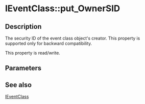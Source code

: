 # IEventClass::put_OwnerSID

## Description

The security ID of the event class object's creator. This property is supported only for backward compatibility.

This property is read/write.

## Parameters

## See also

[IEventClass](https://learn.microsoft.com/windows/desktop/api/eventsys/nn-eventsys-ieventclass)
